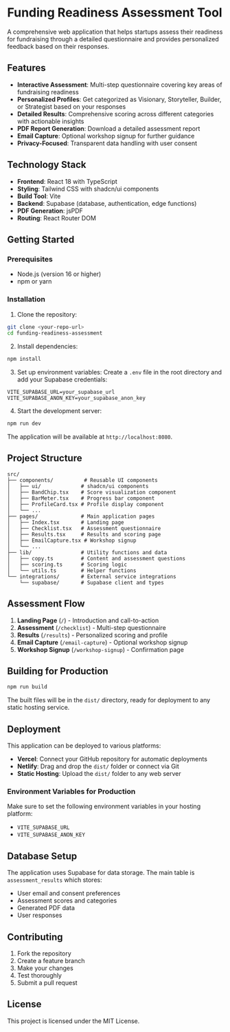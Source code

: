 # Funding Readiness Assessment Tool

A comprehensive web application that helps startups assess their readiness for fundraising through a detailed questionnaire and provides personalized feedback based on their responses.

## Features

- **Interactive Assessment**: Multi-step questionnaire covering key areas of fundraising readiness
- **Personalized Profiles**: Get categorized as Visionary, Storyteller, Builder, or Strategist based on your responses
- **Detailed Results**: Comprehensive scoring across different categories with actionable insights
- **PDF Report Generation**: Download a detailed assessment report
- **Email Capture**: Optional workshop signup for further guidance
- **Privacy-Focused**: Transparent data handling with user consent

## Technology Stack

- **Frontend**: React 18 with TypeScript
- **Styling**: Tailwind CSS with shadcn/ui components
- **Build Tool**: Vite
- **Backend**: Supabase (database, authentication, edge functions)
- **PDF Generation**: jsPDF
- **Routing**: React Router DOM

## Getting Started

### Prerequisites

- Node.js (version 16 or higher)
- npm or yarn

### Installation

1. Clone the repository:
```bash
git clone <your-repo-url>
cd funding-readiness-assessment
```

2. Install dependencies:
```bash
npm install
```

3. Set up environment variables:
Create a `.env` file in the root directory and add your Supabase credentials:
```
VITE_SUPABASE_URL=your_supabase_url
VITE_SUPABASE_ANON_KEY=your_supabase_anon_key
```

4. Start the development server:
```bash
npm run dev
```

The application will be available at `http://localhost:8080`.

## Project Structure

```
src/
├── components/          # Reusable UI components
│   ├── ui/             # shadcn/ui components
│   ├── BandChip.tsx    # Score visualization component
│   ├── BarMeter.tsx    # Progress bar component
│   ├── ProfileCard.tsx # Profile display component
│   └── ...
├── pages/              # Main application pages
│   ├── Index.tsx       # Landing page
│   ├── Checklist.tsx   # Assessment questionnaire
│   ├── Results.tsx     # Results and scoring page
│   ├── EmailCapture.tsx # Workshop signup
│   └── ...
├── lib/                # Utility functions and data
│   ├── copy.ts         # Content and assessment questions
│   ├── scoring.ts      # Scoring logic
│   └── utils.ts        # Helper functions
└── integrations/       # External service integrations
    └── supabase/       # Supabase client and types
```

## Assessment Flow

1. **Landing Page** (`/`) - Introduction and call-to-action
2. **Assessment** (`/checklist`) - Multi-step questionnaire
3. **Results** (`/results`) - Personalized scoring and profile
4. **Email Capture** (`/email-capture`) - Optional workshop signup
5. **Workshop Signup** (`/workshop-signup`) - Confirmation page

## Building for Production

```bash
npm run build
```

The built files will be in the `dist/` directory, ready for deployment to any static hosting service.

## Deployment

This application can be deployed to various platforms:

- **Vercel**: Connect your GitHub repository for automatic deployments
- **Netlify**: Drag and drop the `dist/` folder or connect via Git
- **Static Hosting**: Upload the `dist/` folder to any web server

### Environment Variables for Production

Make sure to set the following environment variables in your hosting platform:
- `VITE_SUPABASE_URL`
- `VITE_SUPABASE_ANON_KEY`

## Database Setup

The application uses Supabase for data storage. The main table is `assessment_results` which stores:
- User email and consent preferences
- Assessment scores and categories
- Generated PDF data
- User responses

## Contributing

1. Fork the repository
2. Create a feature branch
3. Make your changes
4. Test thoroughly
5. Submit a pull request

## License

This project is licensed under the MIT License.
